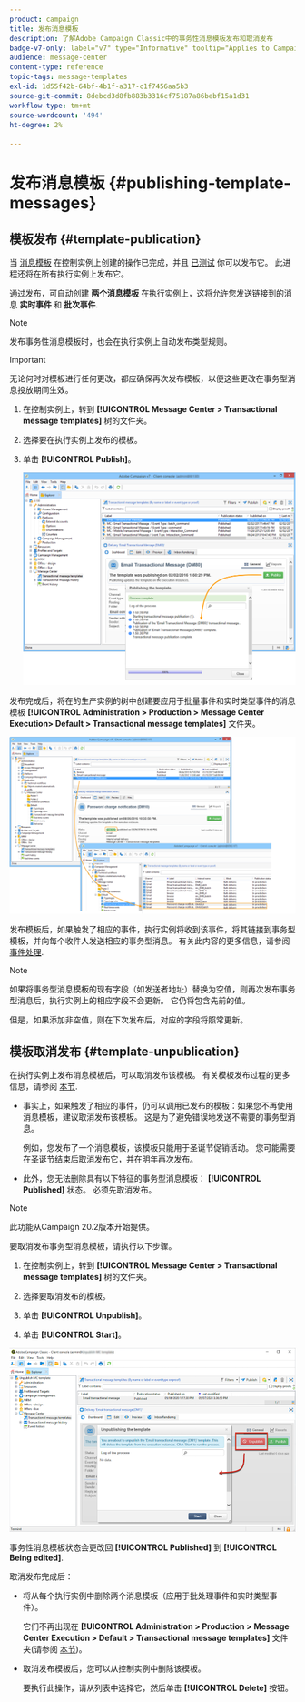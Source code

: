 ```yaml
---
product: campaign
title: 发布消息模板
description: 了解Adobe Campaign Classic中的事务性消息模板发布和取消发布
badge-v7-only: label="v7" type="Informative" tooltip="Applies to Campaign Classic v7 only"
audience: message-center
content-type: reference
topic-tags: message-templates
exl-id: 1d55f42b-64bf-4b1f-a317-c1f7456aa5b3
source-git-commit: 8debcd3d8fb883b3316cf75187a86bebf15a1d31
workflow-type: tm+mt
source-wordcount: '494'
ht-degree: 2%

---
```


# 发布消息模板 {#publishing-template-messages}



## 模板发布 {#template-publication}

当 [消息模板](../../message-center/using/creating-the-message-template.md) 在控制实例上创建的操作已完成，并且 [已测试](../../message-center/using/testing-message-templates.md) 你可以发布它。 此进程还将在所有执行实例上发布它。

通过发布，可自动创建 **两个消息模板** 在执行实例上，这将允许您发送链接到的消息 **实时事件** 和 **批次事件**.

>[!NOTE]
>
>发布事务性消息模板时，也会在执行实例上自动发布类型规则。

>[!IMPORTANT]
>
>无论何时对模板进行任何更改，都应确保再次发布模板，以便这些更改在事务型消息投放期间生效。

1. 在控制实例上，转到 **[!UICONTROL Message Center > Transactional message templates]** 树的文件夹。
1. 选择要在执行实例上发布的模板。
1. 单击 **[!UICONTROL Publish]**。

   ![](assets/messagecenter_publish_model_008.png)

发布完成后，将在的生产实例的树中创建要应用于批量事件和实时类型事件的消息模板 **[!UICONTROL Administration > Production > Message Center Execution> Default > Transactional message templates]** 文件夹。

![](assets/messagecenter_deployed_model_001.png)

发布模板后，如果触发了相应的事件，执行实例将收到该事件，将其链接到事务型模板，并向每个收件人发送相应的事务型消息。 有关此内容的更多信息，请参阅 [事件处理](../../message-center/using/about-event-processing.md).

>[!NOTE]
>
>如果将事务型消息模板的现有字段（如发送者地址）替换为空值，则再次发布事务型消息后，执行实例上的相应字段不会更新。 它仍将包含先前的值。
>
>但是，如果添加非空值，则在下次发布后，对应的字段将照常更新。

## 模板取消发布 {#template-unpublication}

在执行实例上发布消息模板后，可以取消发布该模板。 有关模板发布过程的更多信息，请参阅 [本节](#template-publication).

* 事实上，如果触发了相应的事件，仍可以调用已发布的模板：如果您不再使用消息模板，建议取消发布该模板。 这是为了避免错误地发送不需要的事务型消息。

   例如，您发布了一个消息模板，该模板只能用于圣诞节促销活动。 您可能需要在圣诞节结束后取消发布它，并在明年再次发布。

* 此外，您无法删除具有以下特征的事务型消息模板： **[!UICONTROL Published]** 状态。 必须先取消发布。

>[!NOTE]
>
>此功能从Campaign 20.2版本开始提供。

要取消发布事务型消息模板，请执行以下步骤。

1. 在控制实例上，转到 **[!UICONTROL Message Center > Transactional message templates]** 树的文件夹。
1. 选择要取消发布的模板。
1. 单击 **[!UICONTROL Unpublish]**。

   <!--1. Fill in the **[!UICONTROL Log of the process]** field.-->

1. 单击 **[!UICONTROL Start]**。

![](assets/message-center-unpublish.png)

事务性消息模板状态会更改回 **[!UICONTROL Published]** 到 **[!UICONTROL Being edited]**.

取消发布完成后：

* 将从每个执行实例中删除两个消息模板（应用于批处理事件和实时类型事件）。

   它们不再出现在 **[!UICONTROL Administration > Production > Message Center Execution > Default > Transactional message templates]** 文件夹(请参阅 [本节](#template-publication))。

* 取消发布模板后，您可以从控制实例中删除该模板。

   要执行此操作，请从列表中选择它，然后单击 **[!UICONTROL Delete]** 按钮。
